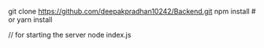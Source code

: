 git clone https://github.com/deepakpradhan10242/Backend.git
npm install  # or yarn install

// for starting the server
node index.js
